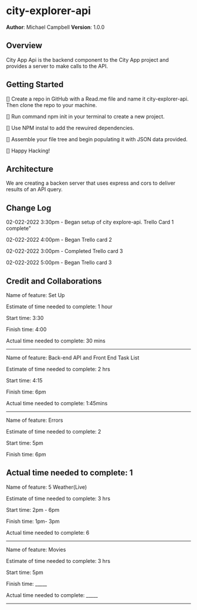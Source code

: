 # city-explorer-api


**Author**: Michael Campbell
**Version**: 1.0.0 
## Overview

City App Api is the backend component to the City App project and provides a server to make calls to the API.

## Getting Started
[] Create a repo in GitHub with a Read.me file and name it city-explorer-api. Then clone the repo to your machine.

[] Run command npm init in your terminal to create a new project. 

[] Use NPM instal to add the rewuired dependencies.

[] Assemble your file tree and begin populating it with JSON data provided.

[] Happy Hacking!



## Architecture
We are creating a backen server that uses express and cors to deliver results of an API query.

## Change Log

<!-- -02-022-2022 0:00pm - Descirbe what I did-->

02-022-2022 3:30pm - Began setup of city explore-api. Trello Card 1 complete"

02-022-2022 4:00pm - Began Trello card 2

02-022-2022 3:00pm - Completed Trello card 3

02-022-2022 5:00pm - Began Trello card 3



<!-- -02-022-2022 0:00pm - Descirbe what I did-->


## Credit and Collaborations
<!-- Give credit (and a link) to other people or resources that helped you build this application. -->

Name of feature: Set Up

Estimate of time needed to complete: 1 hour

Start time: 3:30

Finish time: 4:00

Actual time needed to complete: 30 mins

--- 

Name of feature: Back-end API and Front End Task List

Estimate of time needed to complete: 2 hrs

Start time: 4:15 

Finish time: 6pm

Actual time needed to complete: 1:45mins

---
Name of feature: Errors

Estimate of time needed to complete: 2

Start time: 5pm

Finish time: 6pm

Actual time needed to complete: 1
---
Name of feature: 5 Weather(Live)

Estimate of time needed to complete: 3 hrs

Start time: 2pm - 6pm

Finish time: 1pm- 3pm

Actual time needed to complete: 6

---

Name of feature: Movies

Estimate of time needed to complete: 3 hrs

Start time: 5pm

Finish time: _____

Actual time needed to complete: _____

---



